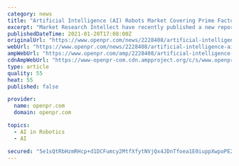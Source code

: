 ```yaml
---
category: news
title: "Artificial Intelligence (AI) Robots Market Covering Prime Factors and Competitive Outlook till 2027"
excerpt: "Market Research Intellect have recently published a new report on the Global Artificial Intelligence AI Robots Market The study provides profound insights into updated market events and market trends This in turn helps one in better comprehending the market factors"
publishedDateTime: 2021-01-20T17:08:00Z
originalUrl: "https://www.openpr.com/news/2228408/artificial-intelligence-ai-robots-market-covering-prime"
webUrl: "https://www.openpr.com/news/2228408/artificial-intelligence-ai-robots-market-covering-prime"
ampWebUrl: "https://www.openpr.com/amp/2228408/artificial-intelligence-ai-robots-market-covering-prime"
cdnAmpWebUrl: "https://www-openpr-com.cdn.ampproject.org/c/s/www.openpr.com/amp/2228408/artificial-intelligence-ai-robots-market-covering-prime"
type: article
quality: 55
heat: 55
published: false

provider:
  name: openpr.com
  domain: openpr.com

topics:
  - AI in Robotics
  - AI

secured: "5e1sQtRbHzmRHcp+d1DCFumcy2MtfXfytNVjQx4JDnTfoea1E0iuppXwpoPE2426cNXc/mhzoqbE0RnLTKXV3rwUx81EBplMrnCTIgKWAOiWGz/KNb3FGQPDz4+OL9ccpMHjTGvTLp7/CpIurrVTtQXvUK6OdAVB4TbXYE11Vwno73qEy9Su2JJHt2e2wbaOmBPbQ6J48PwNKMep0XL362TxpJ4fy4ZG6DbMfhjt/IYin0OiwNldd+vqB3XlTYIXN0qL5vTeXhK41maHwzvvkbS/DZ8QbsHnbbzvtDsnQvBR4TsQ3BbYoupxHxvdyLIqyEzVV3JmMIztK1buD+6YE2bTSvk9Io239W1rtmnntFw=;idt3N64lgVl0B0T1IXAjmA=="
---
```


